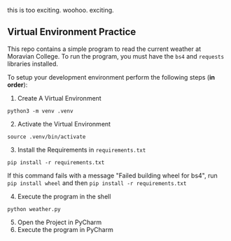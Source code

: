 
this is too exciting. woohoo. exciting.

## Virtual Environment Practice

This repo contains a simple program to read the current weather at Moravian College.  To run the program, you must have the `bs4` and `requests` libraries installed.


To setup your development environment perform the following steps (**in order**):

1. Create A Virtual Environment

  `python3 -m venv .venv`

2. Activate the Virtual Environment

  `source .venv/bin/activate`

3. Install the Requirements in `requirements.txt`

  `pip install -r requirements.txt`

  If this command fails with a message "Failed building wheel for bs4", run `pip install wheel` and then `pip install -r requirements.txt`

4. Execute the program in the shell

  `python weather.py`

5. Open the Project in PyCharm
6. Execute the program in PyCharm
